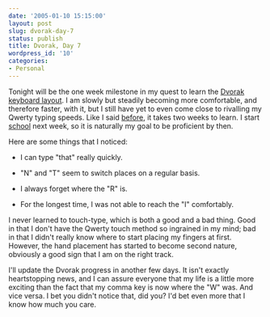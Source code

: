 ```yaml
---
date: '2005-01-10 15:15:00'
layout: post
slug: dvorak-day-7
status: publish
title: Dvorak, Day 7
wordpress_id: '10'
categories:
- Personal
---
```


Tonight will be the one week milestone in my quest to learn the [Dvorak keyboard layout](http://www.dvorak-keyboard.com/).  I am slowly but steadily becoming more comfortable, and therefore faster, with it, but I still have yet to even come close to rivalling my Qwerty typing speeds.  Like I said [before](http://uptonianthoughts.blogspot.com/2005/01/dvorak-day-6.html), it takes two weeks to learn.  I start [school](http://www.vt.edu/) next week, so it is naturally my goal to be proficient by then.

Here are some things that I noticed:



	
  * I can type "that" really quickly.

	
  * "N" and "T" seem to switch places on a regular basis.

	
  * I always forget where the "R" is.

	
  * For the longest time, I was not able to reach the "I" comfortably.



I never learned to touch-type, which is both a good and a bad thing.  Good in that I don't have the Qwerty touch method so ingrained in my mind; bad in that I didn't really know where to start placing my fingers at first.  However, the hand placement has started to become second nature, obviously a good sign that I am on the right track.

I'll update the Dvorak progress in another few days.  It isn't exactly heartstopping news, and I can assure everyone that my life is a little more exciting than the fact that my comma key is now where the "W" was.  And vice versa.  I bet you didn't notice that, did you?  I'd bet even more that I know how much you care.
